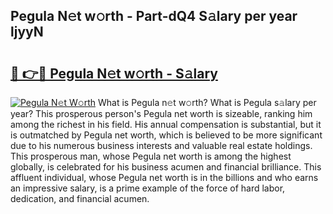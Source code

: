 ## Pegula N𝚎t w𝚘rth - Part-dQ4 S𝚊lary per year ljyyN

# <h2><a href="http://gc02pvq.nevu.top/?p=Pegula">🔗 👉🔴 Pegula N𝚎t w𝚘rth - S𝚊lary</a></h2>

[![Pegula N𝚎t W𝚘rth](https://i.imgur.com/Oavwk0R.jpeg)](http://gc02pvq.nevu.top/?p=Pegula)
What is Pegula n𝚎t w𝚘rth? What is Pegula s𝚊lary per year?
This prosperous person's Pegula net worth is sizeable, ranking him among the richest in his field. His annual compensation is substantial, but it is outmatched by Pegula net worth, which is believed to be more significant due to his numerous business interests and valuable real estate holdings. This prosperous man, whose Pegula net worth is among the highest globally, is celebrated for his business acumen and financial brilliance. This affluent individual, whose Pegula net worth is in the billions and who earns an impressive salary, is a prime example of the force of hard labor, dedication, and financial acumen.
